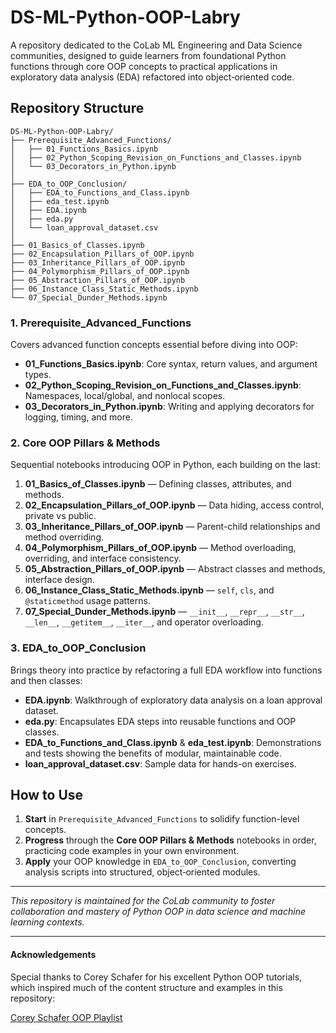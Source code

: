 # DS-ML-Python-OOP-Labry

A repository dedicated to the CoLab ML Engineering and Data Science communities, designed to guide learners from foundational Python functions through core OOP concepts to practical applications in exploratory data analysis (EDA) refactored into object‑oriented code.

## Repository Structure

```
DS-ML-Python-OOP-Labry/
├── Prerequisite_Advanced_Functions/
│   ├── 01_Functions_Basics.ipynb
│   ├── 02_Python_Scoping_Revision_on_Functions_and_Classes.ipynb
│   └── 03_Decorators_in_Python.ipynb
│
├── EDA_to_OOP_Conclusion/
│   ├── EDA_to_Functions_and_Class.ipynb
│   ├── eda_test.ipynb
│   ├── EDA.ipynb
│   ├── eda.py
│   └── loan_approval_dataset.csv
│
├── 01_Basics_of_Classes.ipynb
├── 02_Encapsulation_Pillars_of_OOP.ipynb
├── 03_Inheritance_Pillars_of_OOP.ipynb
├── 04_Polymorphism_Pillars_of_OOP.ipynb
├── 05_Abstraction_Pillars_of_OOP.ipynb
├── 06_Instance_Class_Static_Methods.ipynb
└── 07_Special_Dunder_Methods.ipynb
```

### 1. Prerequisite_Advanced_Functions
Covers advanced function concepts essential before diving into OOP:
- **01_Functions_Basics.ipynb**: Core syntax, return values, and argument types.
- **02_Python_Scoping_Revision_on_Functions_and_Classes.ipynb**: Namespaces, local/global, and nonlocal scopes.
- **03_Decorators_in_Python.ipynb**: Writing and applying decorators for logging, timing, and more.

### 2. Core OOP Pillars & Methods
Sequential notebooks introducing OOP in Python, each building on the last:
1. **01_Basics_of_Classes.ipynb** — Defining classes, attributes, and methods.
2. **02_Encapsulation_Pillars_of_OOP.ipynb** — Data hiding, access control, private vs public.
3. **03_Inheritance_Pillars_of_OOP.ipynb** — Parent-child relationships and method overriding.
4. **04_Polymorphism_Pillars_of_OOP.ipynb** — Method overloading, overriding, and interface consistency.
5. **05_Abstraction_Pillars_of_OOP.ipynb** — Abstract classes and methods, interface design.
6. **06_Instance_Class_Static_Methods.ipynb** — `self`, `cls`, and `@staticmethod` usage patterns.
7. **07_Special_Dunder_Methods.ipynb** — `__init__`, `__repr__`, `__str__`, `__len__`, `__getitem__`, `__iter__`, and operator overloading.

### 3. EDA_to_OOP_Conclusion
Brings theory into practice by refactoring a full EDA workflow into functions and then classes:
- **EDA.ipynb**: Walkthrough of exploratory data analysis on a loan approval dataset.
- **eda.py**: Encapsulates EDA steps into reusable functions and OOP classes.
- **EDA_to_Functions_and_Class.ipynb** & **eda_test.ipynb**: Demonstrations and tests showing the benefits of modular, maintainable code.
- **loan_approval_dataset.csv**: Sample data for hands-on exercises.

## How to Use
1. **Start** in `Prerequisite_Advanced_Functions` to solidify function-level concepts.  
2. **Progress** through the **Core OOP Pillars & Methods** notebooks in order, practicing code examples in your own environment.  
3. **Apply** your OOP knowledge in `EDA_to_OOP_Conclusion`, converting analysis scripts into structured, object‑oriented modules.

---

*This repository is maintained for the CoLab community to foster collaboration and mastery of Python OOP in data science and machine learning contexts.*

---

#### Acknowledgements

Special thanks to Corey Schafer for his excellent Python OOP tutorials, which inspired much of the content structure and examples in this repository:

[Corey Schafer OOP Playlist](https://www.youtube.com/playlist?list=PL-osiE80TeTt2d9bfVyTiXJA-UTHn6WwU)


